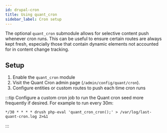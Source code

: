 ```yaml
---
id: drupal-cron
title: Using quant_cron
sidebar_label: Cron setup
---
```


The optional `quant_cron` submodule allows for selective content push whenever cron runs. This can be useful to ensure certain routes are always kept fresh, especially those that contain dynamic elements not accounted for in content change tracking.

## Setup

1. Enable the `quant_cron` module
2. Visit the Quant Cron admin page (`/admin/config/quant/cron`).
3. Configure entities or custom routes to push each time cron runs

:::tip
Configure a custom cron job to run the Quant cron seed more frequently if desired. For example to run every 30m:
```
*/30 * * * * drush php-eval 'quant_cron_cron();' > /var/log/last-quant-cron.log 2>&1
```
:::
